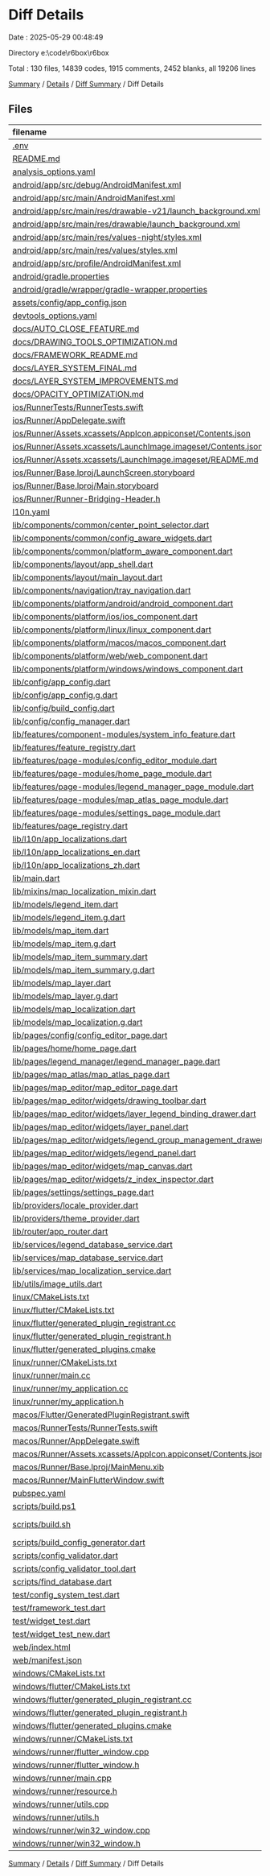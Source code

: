 # Diff Details

Date : 2025-05-29 00:48:49

Directory e:\\code\\r6box\\r6box

Total : 130 files,  14839 codes, 1915 comments, 2452 blanks, all 19206 lines

[Summary](results.md) / [Details](details.md) / [Diff Summary](diff.md) / Diff Details

## Files
| filename | language | code | comment | blank | total |
| :--- | :--- | ---: | ---: | ---: | ---: |
| [.env](/.env) | Properties | 0 | 0 | 1 | 1 |
| [README.md](/README.md) | Markdown | 10 | 0 | 7 | 17 |
| [analysis\_options.yaml](/analysis_options.yaml) | YAML | 4 | 21 | 4 | 29 |
| [android/app/src/debug/AndroidManifest.xml](/android/app/src/debug/AndroidManifest.xml) | XML | 3 | 4 | 1 | 8 |
| [android/app/src/main/AndroidManifest.xml](/android/app/src/main/AndroidManifest.xml) | XML | 34 | 11 | 1 | 46 |
| [android/app/src/main/res/drawable-v21/launch\_background.xml](/android/app/src/main/res/drawable-v21/launch_background.xml) | XML | 4 | 7 | 2 | 13 |
| [android/app/src/main/res/drawable/launch\_background.xml](/android/app/src/main/res/drawable/launch_background.xml) | XML | 4 | 7 | 2 | 13 |
| [android/app/src/main/res/values-night/styles.xml](/android/app/src/main/res/values-night/styles.xml) | XML | 9 | 9 | 1 | 19 |
| [android/app/src/main/res/values/styles.xml](/android/app/src/main/res/values/styles.xml) | XML | 9 | 9 | 1 | 19 |
| [android/app/src/profile/AndroidManifest.xml](/android/app/src/profile/AndroidManifest.xml) | XML | 3 | 4 | 1 | 8 |
| [android/gradle.properties](/android/gradle.properties) | Properties | 3 | 0 | 1 | 4 |
| [android/gradle/wrapper/gradle-wrapper.properties](/android/gradle/wrapper/gradle-wrapper.properties) | Properties | 5 | 0 | 1 | 6 |
| [assets/config/app\_config.json](/assets/config/app_config.json) | JSON | 33 | 0 | 1 | 34 |
| [devtools\_options.yaml](/devtools_options.yaml) | YAML | 3 | 0 | 1 | 4 |
| [docs/AUTO\_CLOSE\_FEATURE.md](/docs/AUTO_CLOSE_FEATURE.md) | Markdown | 71 | 0 | 22 | 93 |
| [docs/DRAWING\_TOOLS\_OPTIMIZATION.md](/docs/DRAWING_TOOLS_OPTIMIZATION.md) | Markdown | 119 | 0 | 27 | 146 |
| [docs/FRAMEWORK\_README.md](/docs/FRAMEWORK_README.md) | Markdown | 202 | 0 | 63 | 265 |
| [docs/LAYER\_SYSTEM\_FINAL.md](/docs/LAYER_SYSTEM_FINAL.md) | Markdown | 100 | 0 | 28 | 128 |
| [docs/LAYER\_SYSTEM\_IMPROVEMENTS.md](/docs/LAYER_SYSTEM_IMPROVEMENTS.md) | Markdown | 53 | 0 | 15 | 68 |
| [docs/OPACITY\_OPTIMIZATION.md](/docs/OPACITY_OPTIMIZATION.md) | Markdown | 80 | 0 | 21 | 101 |
| [ios/RunnerTests/RunnerTests.swift](/ios/RunnerTests/RunnerTests.swift) | Swift | 7 | 2 | 4 | 13 |
| [ios/Runner/AppDelegate.swift](/ios/Runner/AppDelegate.swift) | Swift | 12 | 0 | 2 | 14 |
| [ios/Runner/Assets.xcassets/AppIcon.appiconset/Contents.json](/ios/Runner/Assets.xcassets/AppIcon.appiconset/Contents.json) | JSON | 122 | 0 | 1 | 123 |
| [ios/Runner/Assets.xcassets/LaunchImage.imageset/Contents.json](/ios/Runner/Assets.xcassets/LaunchImage.imageset/Contents.json) | JSON | 23 | 0 | 1 | 24 |
| [ios/Runner/Assets.xcassets/LaunchImage.imageset/README.md](/ios/Runner/Assets.xcassets/LaunchImage.imageset/README.md) | Markdown | 3 | 0 | 2 | 5 |
| [ios/Runner/Base.lproj/LaunchScreen.storyboard](/ios/Runner/Base.lproj/LaunchScreen.storyboard) | XML | 36 | 1 | 1 | 38 |
| [ios/Runner/Base.lproj/Main.storyboard](/ios/Runner/Base.lproj/Main.storyboard) | XML | 25 | 1 | 1 | 27 |
| [ios/Runner/Runner-Bridging-Header.h](/ios/Runner/Runner-Bridging-Header.h) | C++ | 1 | 0 | 1 | 2 |
| [l10n.yaml](/l10n.yaml) | YAML | 4 | 0 | 1 | 5 |
| [lib/components/common/center\_point\_selector.dart](/lib/components/common/center_point_selector.dart) | Dart | 148 | 6 | 15 | 169 |
| [lib/components/common/config\_aware\_widgets.dart](/lib/components/common/config_aware_widgets.dart) | Dart | 157 | 12 | 21 | 190 |
| [lib/components/common/platform\_aware\_component.dart](/lib/components/common/platform_aware_component.dart) | Dart | 61 | 2 | 5 | 68 |
| [lib/components/layout/app\_shell.dart](/lib/components/layout/app_shell.dart) | Dart | 43 | 8 | 9 | 60 |
| [lib/components/layout/main\_layout.dart](/lib/components/layout/main_layout.dart) | Dart | 57 | 9 | 11 | 77 |
| [lib/components/navigation/tray\_navigation.dart](/lib/components/navigation/tray_navigation.dart) | Dart | 187 | 5 | 16 | 208 |
| [lib/components/platform/android/android\_component.dart](/lib/components/platform/android/android_component.dart) | Dart | 61 | 0 | 5 | 66 |
| [lib/components/platform/ios/ios\_component.dart](/lib/components/platform/ios/ios_component.dart) | Dart | 58 | 0 | 5 | 63 |
| [lib/components/platform/linux/linux\_component.dart](/lib/components/platform/linux/linux_component.dart) | Dart | 61 | 0 | 5 | 66 |
| [lib/components/platform/macos/macos\_component.dart](/lib/components/platform/macos/macos_component.dart) | Dart | 61 | 0 | 4 | 65 |
| [lib/components/platform/web/web\_component.dart](/lib/components/platform/web/web_component.dart) | Dart | 58 | 0 | 5 | 63 |
| [lib/components/platform/windows/windows\_component.dart](/lib/components/platform/windows/windows_component.dart) | Dart | 61 | 0 | 4 | 65 |
| [lib/config/app\_config.dart](/lib/config/app_config.dart) | Dart | 54 | 5 | 20 | 79 |
| [lib/config/app\_config.g.dart](/lib/config/app_config.g.dart) | Dart | 33 | 4 | 9 | 46 |
| [lib/config/build\_config.dart](/lib/config/build_config.dart) | Dart | 53 | 10 | 11 | 74 |
| [lib/config/config\_manager.dart](/lib/config/config_manager.dart) | Dart | 89 | 12 | 17 | 118 |
| [lib/features/component-modules/system\_info\_feature.dart](/lib/features/component-modules/system_info_feature.dart) | Dart | 91 | 4 | 11 | 106 |
| [lib/features/feature\_registry.dart](/lib/features/feature_registry.dart) | Dart | 29 | 7 | 9 | 45 |
| [lib/features/page-modules/config\_editor\_module.dart](/lib/features/page-modules/config_editor_module.dart) | Dart | 30 | 4 | 10 | 44 |
| [lib/features/page-modules/home\_page\_module.dart](/lib/features/page-modules/home_page_module.dart) | Dart | 29 | 4 | 10 | 43 |
| [lib/features/page-modules/legend\_manager\_page\_module.dart](/lib/features/page-modules/legend_manager_page_module.dart) | Dart | 32 | 5 | 11 | 48 |
| [lib/features/page-modules/map\_atlas\_page\_module.dart](/lib/features/page-modules/map_atlas_page_module.dart) | Dart | 29 | 4 | 10 | 43 |
| [lib/features/page-modules/settings\_page\_module.dart](/lib/features/page-modules/settings_page_module.dart) | Dart | 29 | 4 | 10 | 43 |
| [lib/features/page\_registry.dart](/lib/features/page_registry.dart) | Dart | 69 | 12 | 15 | 96 |
| [lib/l10n/app\_localizations.dart](/lib/l10n/app_localizations.dart) | Dart | 218 | 716 | 179 | 1,113 |
| [lib/l10n/app\_localizations\_en.dart](/lib/l10n/app_localizations_en.dart) | Dart | 392 | 3 | 166 | 561 |
| [lib/l10n/app\_localizations\_zh.dart](/lib/l10n/app_localizations_zh.dart) | Dart | 375 | 3 | 166 | 544 |
| [lib/main.dart](/lib/main.dart) | Dart | 52 | 5 | 9 | 66 |
| [lib/mixins/map\_localization\_mixin.dart](/lib/mixins/map_localization_mixin.dart) | Dart | 38 | 8 | 11 | 57 |
| [lib/models/legend\_item.dart](/lib/models/legend_item.dart) | Dart | 102 | 7 | 15 | 124 |
| [lib/models/legend\_item.g.dart](/lib/models/legend_item.g.dart) | Dart | 36 | 4 | 7 | 47 |
| [lib/models/map\_item.dart](/lib/models/map_item.dart) | Dart | 131 | 10 | 18 | 159 |
| [lib/models/map\_item.g.dart](/lib/models/map_item.g.dart) | Dart | 42 | 4 | 7 | 53 |
| [lib/models/map\_item\_summary.dart](/lib/models/map_item_summary.dart) | Dart | 66 | 8 | 12 | 86 |
| [lib/models/map\_item\_summary.g.dart](/lib/models/map_item_summary.g.dart) | Dart | 21 | 4 | 5 | 30 |
| [lib/models/map\_layer.dart](/lib/models/map_layer.dart) | Dart | 280 | 10 | 23 | 313 |
| [lib/models/map\_layer.g.dart](/lib/models/map_layer.g.dart) | Dart | 135 | 4 | 13 | 152 |
| [lib/models/map\_localization.dart](/lib/models/map_localization.dart) | Dart | 84 | 12 | 18 | 114 |
| [lib/models/map\_localization.g.dart](/lib/models/map_localization.g.dart) | Dart | 27 | 4 | 7 | 38 |
| [lib/pages/config/config\_editor\_page.dart](/lib/pages/config/config_editor_page.dart) | Dart | 210 | 3 | 21 | 234 |
| [lib/pages/home/home\_page.dart](/lib/pages/home/home_page.dart) | Dart | 159 | 5 | 15 | 179 |
| [lib/pages/legend\_manager/legend\_manager\_page.dart](/lib/pages/legend_manager/legend_manager_page.dart) | Dart | 543 | 13 | 36 | 592 |
| [lib/pages/map\_atlas/map\_atlas\_page.dart](/lib/pages/map_atlas/map_atlas_page.dart) | Dart | 512 | 10 | 34 | 556 |
| [lib/pages/map\_editor/map\_editor\_page.dart](/lib/pages/map_editor/map_editor_page.dart) | Dart | 1,139 | 78 | 119 | 1,336 |
| [lib/pages/map\_editor/widgets/drawing\_toolbar.dart](/lib/pages/map_editor/widgets/drawing_toolbar.dart) | Dart | 565 | 39 | 54 | 658 |
| [lib/pages/map\_editor/widgets/layer\_legend\_binding\_drawer.dart](/lib/pages/map_editor/widgets/layer_legend_binding_drawer.dart) | Dart | 254 | 7 | 14 | 275 |
| [lib/pages/map\_editor/widgets/layer\_panel.dart](/lib/pages/map_editor/widgets/layer_panel.dart) | Dart | 466 | 37 | 34 | 537 |
| [lib/pages/map\_editor/widgets/legend\_group\_management\_drawer.dart](/lib/pages/map_editor/widgets/legend_group_management_drawer.dart) | Dart | 836 | 47 | 53 | 936 |
| [lib/pages/map\_editor/widgets/legend\_panel.dart](/lib/pages/map_editor/widgets/legend_panel.dart) | Dart | 195 | 1 | 8 | 204 |
| [lib/pages/map\_editor/widgets/map\_canvas.dart](/lib/pages/map_editor/widgets/map_canvas.dart) | Dart | 1,706 | 239 | 273 | 2,218 |
| [lib/pages/map\_editor/widgets/z\_index\_inspector.dart](/lib/pages/map_editor/widgets/z_index_inspector.dart) | Dart | 235 | 8 | 11 | 254 |
| [lib/pages/settings/settings\_page.dart](/lib/pages/settings/settings_page.dart) | Dart | 191 | 1 | 9 | 201 |
| [lib/providers/locale\_provider.dart](/lib/providers/locale_provider.dart) | Dart | 41 | 5 | 10 | 56 |
| [lib/providers/theme\_provider.dart](/lib/providers/theme_provider.dart) | Dart | 81 | 6 | 12 | 99 |
| [lib/router/app\_router.dart](/lib/router/app_router.dart) | Dart | 58 | 4 | 5 | 67 |
| [lib/services/legend\_database\_service.dart](/lib/services/legend_database_service.dart) | Dart | 252 | 33 | 47 | 332 |
| [lib/services/map\_database\_service.dart](/lib/services/map_database_service.dart) | Dart | 300 | 41 | 50 | 391 |
| [lib/services/map\_localization\_service.dart](/lib/services/map_localization_service.dart) | Dart | 255 | 32 | 47 | 334 |
| [lib/utils/image\_utils.dart](/lib/utils/image_utils.dart) | Dart | 131 | 15 | 18 | 164 |
| [linux/CMakeLists.txt](/linux/CMakeLists.txt) | CMake | 104 | 0 | 25 | 129 |
| [linux/flutter/CMakeLists.txt](/linux/flutter/CMakeLists.txt) | CMake | 79 | 0 | 10 | 89 |
| [linux/flutter/generated\_plugin\_registrant.cc](/linux/flutter/generated_plugin_registrant.cc) | C++ | 3 | 4 | 5 | 12 |
| [linux/flutter/generated\_plugin\_registrant.h](/linux/flutter/generated_plugin_registrant.h) | C++ | 5 | 5 | 6 | 16 |
| [linux/flutter/generated\_plugins.cmake](/linux/flutter/generated_plugins.cmake) | CMake | 18 | 0 | 6 | 24 |
| [linux/runner/CMakeLists.txt](/linux/runner/CMakeLists.txt) | CMake | 21 | 0 | 6 | 27 |
| [linux/runner/main.cc](/linux/runner/main.cc) | C++ | 5 | 0 | 2 | 7 |
| [linux/runner/my\_application.cc](/linux/runner/my_application.cc) | C++ | 83 | 21 | 27 | 131 |
| [linux/runner/my\_application.h](/linux/runner/my_application.h) | C++ | 7 | 7 | 5 | 19 |
| [macos/Flutter/GeneratedPluginRegistrant.swift](/macos/Flutter/GeneratedPluginRegistrant.swift) | Swift | 10 | 3 | 4 | 17 |
| [macos/RunnerTests/RunnerTests.swift](/macos/RunnerTests/RunnerTests.swift) | Swift | 7 | 2 | 4 | 13 |
| [macos/Runner/AppDelegate.swift](/macos/Runner/AppDelegate.swift) | Swift | 11 | 0 | 3 | 14 |
| [macos/Runner/Assets.xcassets/AppIcon.appiconset/Contents.json](/macos/Runner/Assets.xcassets/AppIcon.appiconset/Contents.json) | JSON | 68 | 0 | 1 | 69 |
| [macos/Runner/Base.lproj/MainMenu.xib](/macos/Runner/Base.lproj/MainMenu.xib) | XML | 343 | 0 | 1 | 344 |
| [macos/Runner/MainFlutterWindow.swift](/macos/Runner/MainFlutterWindow.swift) | Swift | 12 | 0 | 4 | 16 |
| [pubspec.yaml](/pubspec.yaml) | YAML | 34 | 73 | 23 | 130 |
| [scripts/build.ps1](/scripts/build.ps1) | PowerShell | 60 | 10 | 19 | 89 |
| [scripts/build.sh](/scripts/build.sh) | Shell Script | 46 | 10 | 12 | 68 |
| [scripts/build\_config\_generator.dart](/scripts/build_config_generator.dart) | Dart | 79 | 12 | 14 | 105 |
| [scripts/config\_validator.dart](/scripts/config_validator.dart) | Dart | 233 | 20 | 47 | 300 |
| [scripts/config\_validator\_tool.dart](/scripts/config_validator_tool.dart) | Dart | 27 | 1 | 8 | 36 |
| [scripts/find\_database.dart](/scripts/find_database.dart) | Dart | 23 | 3 | 5 | 31 |
| [test/config\_system\_test.dart](/test/config_system_test.dart) | Dart | 52 | 7 | 11 | 70 |
| [test/framework\_test.dart](/test/framework_test.dart) | Dart | 75 | 3 | 13 | 91 |
| [test/widget\_test.dart](/test/widget_test.dart) | Dart | 6 | 2 | 3 | 11 |
| [test/widget\_test\_new.dart](/test/widget_test_new.dart) | Dart | 9 | 4 | 5 | 18 |
| [web/index.html](/web/index.html) | HTML | 19 | 15 | 5 | 39 |
| [web/manifest.json](/web/manifest.json) | JSON | 35 | 0 | 1 | 36 |
| [windows/CMakeLists.txt](/windows/CMakeLists.txt) | CMake | 89 | 0 | 20 | 109 |
| [windows/flutter/CMakeLists.txt](/windows/flutter/CMakeLists.txt) | CMake | 98 | 0 | 12 | 110 |
| [windows/flutter/generated\_plugin\_registrant.cc](/windows/flutter/generated_plugin_registrant.cc) | C++ | 3 | 4 | 5 | 12 |
| [windows/flutter/generated\_plugin\_registrant.h](/windows/flutter/generated_plugin_registrant.h) | C++ | 5 | 5 | 6 | 16 |
| [windows/flutter/generated\_plugins.cmake](/windows/flutter/generated_plugins.cmake) | CMake | 18 | 0 | 6 | 24 |
| [windows/runner/CMakeLists.txt](/windows/runner/CMakeLists.txt) | CMake | 34 | 0 | 7 | 41 |
| [windows/runner/flutter\_window.cpp](/windows/runner/flutter_window.cpp) | C++ | 49 | 7 | 16 | 72 |
| [windows/runner/flutter\_window.h](/windows/runner/flutter_window.h) | C++ | 20 | 5 | 9 | 34 |
| [windows/runner/main.cpp](/windows/runner/main.cpp) | C++ | 30 | 4 | 10 | 44 |
| [windows/runner/resource.h](/windows/runner/resource.h) | C++ | 9 | 6 | 2 | 17 |
| [windows/runner/utils.cpp](/windows/runner/utils.cpp) | C++ | 54 | 2 | 10 | 66 |
| [windows/runner/utils.h](/windows/runner/utils.h) | C++ | 8 | 6 | 6 | 20 |
| [windows/runner/win32\_window.cpp](/windows/runner/win32_window.cpp) | C++ | 210 | 24 | 55 | 289 |
| [windows/runner/win32\_window.h](/windows/runner/win32_window.h) | C++ | 48 | 31 | 24 | 103 |

[Summary](results.md) / [Details](details.md) / [Diff Summary](diff.md) / Diff Details